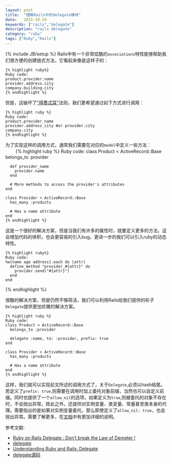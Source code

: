 ```yaml
---
layout: post
title:  "理解Rails中的delegate模块"
date:   2015-10-29
keywords: ["rails","delegate"]
description: "rails delegate"
category: "ruby"
tags: ["Ruby","Rails"]
---
```

{% include JB/setup %}
Rails中有一个非常炫酷的`associations`特性能够帮助我们很方便的创建链式方法，它看起来像是这样子的：

    {% highlight ruby%}
    Ruby code:
    product.provider.name  
    provider.address.city
    company.building.city
    {% endhighlight %}

但是，这破坏了["得墨忒耳"](http://jack-nie.github.io/best-practices/understanding-the-law-of-demeter.html "得墨忒耳")法则，我们更希望通过如下方式进行调用：

    {% highlight ruby %}
    Ruby code:
    product.provider_name
    provider.address_city #or provider.city 
    company.city
    {% endhighlight %}

为了实现这样的调用方式，通常我们需要在对应的`model`中定义一些方法：
　　
    {% highlight ruby %}
    Ruby code:
    class Product < ActiveRecord::Base
      belongs_to :provider

      def provider_name
        provider.name
      end

      # More methods to access the provider's attributes
    end

    class Provider < ActiveRecord::Base
      has_many :products

      # Has a name attribute
    end
    {% endhighlight %}

这是一个很好的解决方案，但是当我们有许多的属性时，就要定义更多的方法，这会增加代码的体积，也会更容易的引入bug。更进一步的我们可以引入ruby的动态特性。

    {% highlight ruby%}
    Ruby code:
    %w[name age address].each do |attr|
      define_method "provider_#{attr}" do
        provider.send("#{attr}")
      end
    end
   {% endhighlight %}

很酷的解决方案，但是仍然不够简洁，我们可以利用Rails给我们提供的轮子`Delegate`提供更加优雅的解决方案。

    {% highlight ruby %}
    Ruby code:
    class Product < ActiveRecord::Base
      belongs_to :provider

      delegate :name, to: :provider, prefix: true
    end

    class Provider < ActiveRecord::Base
      has_many :products

      # Has a name attribute
    end
    {% endhighlight %}

这样，我们就可以实现前文所述的调用方式了，关于`Delegate`,必须以hash结尾。
若定义了`prefix: true`,则需要在调用时加上委托对象前缀，当然也可以自定义前缀。同时也提供了一个`allow_nil`的选项，如果定义为`true`,则被委托的对象不存在时，不会抛出异常。除此之外，还提供对实例变量、类变量、常量甚至类本身的代理。需要指出的是如果对实例变量委托，那么即使定义了`allow_nil: true`，也会抛出异常。需要了解更多，在[文档](http://apidock.com/rails/Module/delegate "文档")中有更加详细的说明。

参考文献:

- [Ruby on Rails Delegate : Don’t break the Law of Demeter !](http://samurails.com/tutorial/rails-delegate-dont-break-the-law-of-demeter "Ruby on Rails Delegate : Don’t break the Law of Demeter !")
- [delegate ](http://apidock.com/rails/Module/delegate "delegate")
- [Understanding Ruby and Rails: Delegate](http://simonecarletti.com/blog/2009/12/inside-ruby-on-rails-delegate/ "Understanding Ruby and Rails: Delegate")
- [delegate源码 ](https://github.com/rails/rails/blob/8ba491acc31bf08cf63a83ea0a3c314c52cd020f/activesupport/lib/active_support/core_ext/module/delegation.rb#L104 "delegate")

